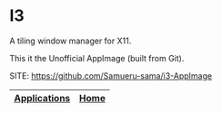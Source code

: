 # I3

 A tiling window manager for X11.
 
 This it the Unofficial AppImage (built from Git).

 SITE: https://github.com/Samueru-sama/i3-AppImage

 | [Applications](https://portable-linux-apps.github.io/apps.html) | [Home](https://portable-linux-apps.github.io)
 | --- | --- |
